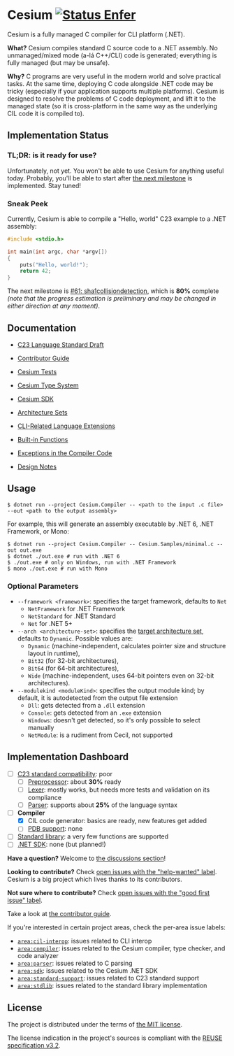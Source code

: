 Cesium [![Status Enfer][status-enfer]][andivionian-status-classifier]
======

Cesium is a fully managed C compiler for CLI platform (.NET).

**What?** Cesium compiles standard C source code to a .NET assembly. No unmanaged/mixed mode (a-lá C++/CLI) code is generated; everything is fully managed (but may be unsafe).

**Why?** C programs are very useful in the modern world and solve practical tasks. At the same time, deploying C code alongside .NET code may be tricky (especially if your application supports multiple platforms). Cesium is designed to resolve the problems of C code deployment, and lift it to the managed state (so it is cross-platform in the same way as the underlying CIL code it is compiled to).

Implementation Status
---------------------

### TL;DR: is it ready for use?

Unfortunately, not yet. You won't be able to use Cesium for anything useful today. Probably, you'll be able to start after [the next milestone][issue.next-milestone] is implemented. Stay tuned!

### Sneak Peek

Currently, Cesium is able to compile a "Hello, world" C23 example to a .NET assembly:

```c
#include <stdio.h>

int main(int argc, char *argv[])
{
    puts("Hello, world!");
    return 42;
}
```

The next milestone is [#61: sha1collisiondetection][issue.next-milestone], which is **80%** complete _(note that the progress estimation is preliminary and may be changed in either direction at any moment)_.

Documentation
-------------

- [C23 Language Standard Draft][c23-draft]

- [Contributor Guide][docs.contributing]
- [Cesium Tests][docs.tests]
- [Cesium Type System][docs.type-system]
- [Cesium SDK][docs.msbuild-sdk]
- [Architecture Sets][docs.architecture-sets]
- [CLI-Related Language Extensions][docs.language-extensions]
- [Built-in Functions][docs.builtins]
- [Exceptions in the Compiler Code][docs.exceptions]
- [Design Notes][docs.design-notes]

Usage
-----

```console
$ dotnet run --project Cesium.Compiler -- <path to the input .c file> --out <path to the output assembly>
```

For example, this will generate an assembly executable by .NET 6, .NET Framework, or Mono:

```console
$ dotnet run --project Cesium.Compiler -- Cesium.Samples/minimal.c --out out.exe
$ dotnet ./out.exe # run with .NET 6
$ ./out.exe # only on Windows, run with .NET Framework
$ mono ./out.exe # run with Mono
```

### Optional Parameters

- `--framework <framework>`: specifies the target framework, defaults to `Net`
  - `NetFramework` for .NET Framework
  - `NetStandard` for .NET Standard
  - `Net` for .NET 5+
- `--arch <architecture-set>`: specifies the [target architecture set][docs.architecture-sets], defaults to `Dynamic`. Possible values are:
  - `Dynamic` (machine-independent, calculates pointer size and structure layout in runtime),
  - `Bit32` (for 32-bit architectures),
  - `Bit64` (for 64-bit architectures),
  - `Wide` (machine-independent, uses 64-bit pointers even on 32-bit architectures).
- `--modulekind <moduleKind>`: specifies the output module kind; by default, it is autodetected from the output file extension
  - `Dll`: gets detected from a `.dll` extension
  - `Console`: gets detected from an `.exe` extension
  - `Windows`: doesn't get detected, so it's only possible to select manually
  - `NetModule`: is a rudiment from Cecil, not supported

Implementation Dashboard
------------------------

- [ ] [C23 standard compatibility][issue.c23-standard]: poor
    - [ ] [Preprocessor][issue.preprocessor]: about **30%** ready
    - [ ] [Lexer][issue.lexer]: mostly works, but needs more tests and validation on its compliance
    - [ ] [Parser][issue.parser]: supports about **25%** of the language syntax
- [ ] **Compiler**
    - [x] CIL code generator: basics are ready, new features get added
    - [ ] [PDB support][issue.pdb]: none
- [ ] [Standard library][stdlib]: a very few functions are supported
- [ ] [.NET SDK][issue.sdk]: none (but planned!)

**Have a question?** Welcome to [the discussions section][discussions]!

**Looking to contribute?** Check [open issues with the "help-wanted" label][issues.help-wanted]. Cesium is a big project which lives thanks to its contributors.

**Not sure where to contribute?** Check [open issues with the "good first issue" label][issues.good-first-issue].

Take a look at [the contributor guide][docs.contributing].

If you're interested in certain project areas, check the per-area issue labels:
- [`area:cil-interop`][issues.cil-interop]: issues related to CLI interop
- [`area:compiler`][issues.compiler]: issues related to the Cesium compiler, type checker, and code analyzer
- [`area:parser`][issues.parser]: issues related to C parsing
- [`area:sdk`][issues.sdk]: issues related to the Cesium .NET SDK
- [`area:standard-support`][issues.standard-support]: issues related to C23 standard support
- [`area:stdlib`][issues.stdlib]: issues related to the standard library implementation

License
-------
The project is distributed under the terms of [the MIT license][docs.license].

The license indication in the project's sources is compliant with the [REUSE specification v3.2][reuse.spec].

[andivionian-status-classifier]: https://github.com/ForNeVeR/andivionian-status-classifier#status-enfer-
[c23-draft]: https://www.open-std.org/jtc1/sc22/wg14/www/docs/n3096.pdf
[discussions]: https://github.com/ForNeVeR/Cesium/discussions
[docs.architecture-sets]: docs/architecture-sets.md
[docs.builtins]: docs/builtins.md
[docs.contributing]: CONTRIBUTING.md
[docs.design-notes]: docs/design-notes.md
[docs.exceptions]: docs/exceptions.md
[docs.language-extensions]: docs/language-extensions.md
[docs.license]: LICENSE.md
[docs.msbuild-sdk]: docs/msbuild-sdk.md
[docs.tests]: docs/tests.md
[docs.type-system]: docs/type-system.md
[issue.c23-standard]: https://github.com/ForNeVeR/Cesium/issues/62
[issue.lexer]: https://github.com/ForNeVeR/Cesium/issues/76
[issue.next-milestone]: https://github.com/ForNeVeR/Cesium/issues/61
[issue.parser]: https://github.com/ForNeVeR/Cesium/issues/78
[issue.pdb]: https://github.com/ForNeVeR/Cesium/issues/79
[issue.preprocessor]: https://github.com/ForNeVeR/Cesium/issues/77
[issue.sdk]: https://github.com/ForNeVeR/Cesium/issues/80
[issues.cil-interop]: https://github.com/ForNeVeR/Cesium/labels/area%3Acil-interop
[issues.compiler]: https://github.com/ForNeVeR/Cesium/labels/area%3Acompiler
[issues.good-first-issue]: https://github.com/ForNeVeR/Cesium/labels/good-first-issue
[issues.help-wanted]: https://github.com/ForNeVeR/Cesium/labels/status%3Ahelp-wanted
[issues.parser]: https://github.com/ForNeVeR/Cesium/labels/area%3Aparser
[issues.preprocessor]: https://github.com/ForNeVeR/Cesium/labels/area%3Apreprocessor
[issues.sdk]: https://github.com/ForNeVeR/Cesium/labels/area%3Asdk
[issues.standard-support]: https://github.com/ForNeVeR/Cesium/labels/area%3Astandard-support
[issues.stdlib]: https://github.com/ForNeVeR/Cesium/labels/area%3Astdlib
[reuse.spec]: https://reuse.software/spec-3.2/
[status-enfer]: https://img.shields.io/badge/status-enfer-orange.svg
[stdlib]: Cesium.Compiler/stdlib
